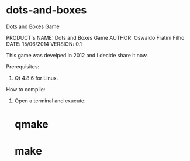dots-and-boxes
==============

Dots and Boxes Game

PRODUCT's NAME: Dots and Boxes Game
AUTHOR: Oswaldo Fratini Filho
DATE: 15/06/2014
VERSION: 0.1

This game was develped in 2012 and I decide share it now.

Prerequisites:

1. Qt 4.8.6 for Linux.


How to compile:

1. Open a terminal and exucute:
	# qmake 
	# make
